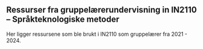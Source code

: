 ## Ressurser fra gruppelærerundervisning in IN2110 – Språkteknologiske metoder
Her ligger ressursene som ble brukt i IN2110 som gruppelærer fra 2021 - 2024. 
